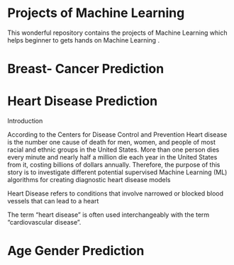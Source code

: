 # Projects of Machine Learning

This wonderful repository contains the projects of Machine Learning which helps beginner to gets hands on Machine Learning .

# Breast- Cancer Prediction
# Heart Disease Prediction

Introduction

According to the Centers for Disease Control and Prevention Heart disease is the number one cause of death for men, women, and people of most racial and ethnic groups in the United States. More than one person dies every minute and nearly half a million die each year in the United States from it, costing billions of dollars annually. Therefore, the purpose of this story is to investigate different potential supervised Machine Learning (ML) algorithms for creating diagnostic heart disease models

Heart Disease refers to conditions that involve narrowed or blocked blood vessels that can lead to a heart

The term “heart disease” is often used interchangeably with the term “cardiovascular disease”.

# Age Gender Prediction
